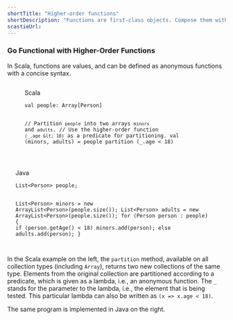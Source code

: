 ```yaml
---
shortTitle: "Higher-order functions"
shortDescription: "Functions are first-class objects. Compose them with guaranteed type safety. Use them anywhere, pass them to anything."
scastieUrl: 
---
```

<div class="snippet-explanation" style="width: 100%;">
  <h3>Go Functional with Higher-Order Functions</h3>
  <p>In Scala, functions are values, and can be defined as anonymous functions
  with a concise syntax.</p>
</div>

<figure class="code" style="width: 445px; float: left;">
  <figcaption>Scala</figcaption>
  <pre><code>val people: Array[Person]

// Partition `people` into two arrays `minors` and `adults`.
// Use the higher-order function `(_.age &lt; 18)` as a predicate for partitioning.
val (minors, adults) = people partition (_.age &lt; 18)</code></pre>
</figure>
<figure class="code" style="width: 445px; float: right;">
  <figcaption>Java</figcaption>
  <pre><code>List&lt;Person&gt; people;

List&lt;Person&gt; minors = new ArrayList&lt;Person&gt;(people.size());
List&lt;Person&gt; adults = new ArrayList&lt;Person&gt;(people.size());
for (Person person : people) {
    if (person.getAge() &lt; 18)
        minors.add(person);
    else
        adults.add(person);
}</code></pre>
</figure>

<div class="snippet-explanation" style="width: 100%;">
  <p>
    In the Scala example on the left, the <code>partition</code> method, available on all
    collection types (including <code>Array</code>), returns two new collections
    of the same type. Elements from the original collection are partitioned
    according to a predicate, which is given as a lambda, i.e., an anonymous
    function. The <code>_</code> stands for the parameter to the lambda, i.e.,
    the element that is being tested. This particular lambda can also be written
    as <code>(x => x.age &lt; 18)</code>.
  </p>
  <p>The same program is implemented in Java on the right.</p>
</div>
